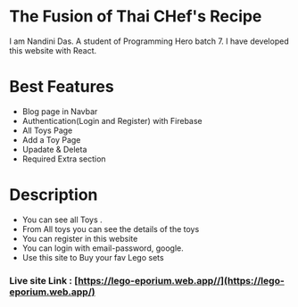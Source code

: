# The Fusion of Thai CHef's Recipe
 I am Nandini Das. A student of Programming Hero batch 7. I have developed this website with React.
# Best Features
* Blog page in Navbar
* Authentication(Login and Register) with Firebase
* All Toys Page
* Add a Toy Page
* Upadate & Deleta
* Required Extra section
# Description
* You can see all Toys .
* From All toys  you can see the details of the toys
* You can register in this website
* You can login with email-password, google.
* Use this site to Buy your fav Lego sets



### Live site Link : [https://lego-eporium.web.app//](https://lego-eporium.web.app/)